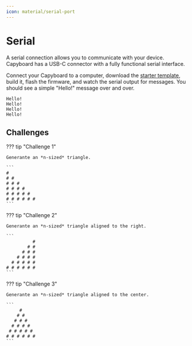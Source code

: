 ```yaml
---
icon: material/serial-port
---
```


# Serial

A serial connection allows you to communicate with your device. Capyboard has a USB-C connector with a fully functional serial interface.

Connect your Capyboard to a computer, download the [starter template](../../getting-started/project-template.md), build it, flash the firmware, and watch the serial output for messages. You should see a simple "Hello!" message over and over.

```
Hello!
Hello!
Hello!
Hello!
```

## Challenges

??? tip "Challenge 1"

    Generante an *n-sized* triangle.

    ```
    #
    # #
    # # #
    # # # #
    # # # # #
    # # # # # #
    ```

??? tip "Challenge 2"

    Generante an *n-sized* triangle aligned to the right.

    ```
              #
            # #
          # # #
        # # # #
      # # # # #
    # # # # # #
    ```

??? tip "Challenge 3"

    Generante an *n-sized* triangle aligned to the center.

    ```
         #
        # #
       # # #
      # # # #
     # # # # #
    # # # # # #
    ```

